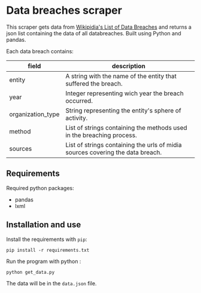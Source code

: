 # Data breaches scraper
This scraper gets data from [Wikipidia's List of Data Breaches](https://en.wikipedia.org/wiki/List_of_data_breaches) and returns a json list containing the data of all databreaches. Built using Python and pandas.

Each data breach contains:

| field | description |
| ----- | ----------- |
| entity | A string with the name of the entity that suffered the breach. |
| year | Integer representing wich year the breach occurred. |
| organization_type | String representing the entity's sphere of activity. |
| method | List of strings containing the methods used in the breaching process. |
| sources | List of strings containing the urls of midia sources covering the data breach. |

## Requirements 
Required python packages:
* pandas
* lxml 

## Installation and use
Install the requirements with `pip`:

`pip install -r requirements.txt`

Run the program with python :

`python get_data.py`

The data will be in the `data.json` file.

